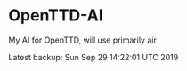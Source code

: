# OpenTTD-AI
My AI for OpenTTD, will use primarily air

Latest backup: Sun Sep 29 14:22:01 UTC 2019

